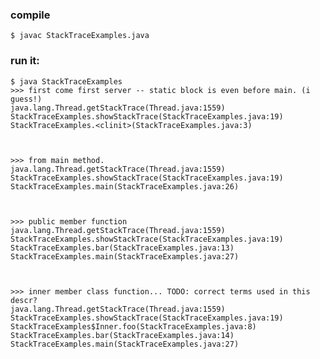 ### compile

    $ javac StackTraceExamples.java

### run it:

    $ java StackTraceExamples
    >>> first come first server -- static block is even before main. (i guess!)
    java.lang.Thread.getStackTrace(Thread.java:1559)
    StackTraceExamples.showStackTrace(StackTraceExamples.java:19)
    StackTraceExamples.<clinit>(StackTraceExamples.java:3)



    >>> from main method.
    java.lang.Thread.getStackTrace(Thread.java:1559)
    StackTraceExamples.showStackTrace(StackTraceExamples.java:19)
    StackTraceExamples.main(StackTraceExamples.java:26)



    >>> public member function
    java.lang.Thread.getStackTrace(Thread.java:1559)
    StackTraceExamples.showStackTrace(StackTraceExamples.java:19)
    StackTraceExamples.bar(StackTraceExamples.java:13)
    StackTraceExamples.main(StackTraceExamples.java:27)



    >>> inner member class function... TODO: correct terms used in this descr?
    java.lang.Thread.getStackTrace(Thread.java:1559)
    StackTraceExamples.showStackTrace(StackTraceExamples.java:19)
    StackTraceExamples$Inner.foo(StackTraceExamples.java:8)
    StackTraceExamples.bar(StackTraceExamples.java:14)
    StackTraceExamples.main(StackTraceExamples.java:27)



